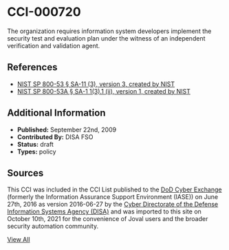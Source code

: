 # CCI-000720

The organization requires information system developers implement the security test and evaluation plan under the witness of an independent verification and validation agent.

## References ##

* [NIST SP 800-53 § SA-11 (3), version 3, created by NIST](http://csrc.nist.gov/publications/PubsSPs.html)
* [NIST SP 800-53A § SA-1 1(3).1 (ii), version 1, created by NIST](http://csrc.nist.gov/publications/PubsSPs.html)


## Additional Information ##

* **Published:** September 22nd, 2009
* **Contributed By:** DISA FSO
* **Status:** draft
* **Types:** policy

## Sources ##

This CCI was included in the CCI List published to the [DoD Cyber Exchange](https://public.cyber.mil/stigs/cci/)
(formerly the Information Assurance Support Environment (IASE)) on June 27th, 2016 as version
2016-06-27 by the [Cyber Directorate of the Defense Information Systems Agency (DISA)](https://public.cyber.mil/about-cyber/)
and was imported to this site on October 10th, 2021 for the convenience of Joval users and the broader
security automation community.

[View All](../README.md)
